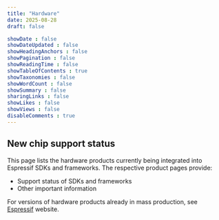 ```yaml
---
title: "Hardware"
date: 2025-08-28
draft: false

showDate : false
showDateUpdated : false
showHeadingAnchors : false
showPagination : false
showReadingTime : false
showTableOfContents : true
showTaxonomies : false
showWordCount : false
showSummary : false
sharingLinks : false
showLikes : false
showViews : false
disableComments : true
---
```


## New chip support status

This page lists the hardware products currently being integrated into Espressif SDKs and frameworks. The respective product pages provide:

- Support status of SDKs and frameworks
- Other important information

For versions of hardware products already in mass production, see [Espressif](https://www.espressif.com/) website.
